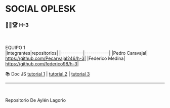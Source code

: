 # SOCIAL OPLESK
### 🏴‍☠🏆 H-3 

<br/>

EQUIPO 1
<br/>
|integrantes|repositorios|
|-----------|------------|
|Pedro Caravajal| https://github.com/Pecarvajal246/h-3|
|Federico Medina| https://github.com/federico98/h-3|


📚 Doc JS [tutorial 1](https://developer.mozilla.org/es/docs/Web/JavaScript/Guide) | [tutorial 2](https://www.w3schools.com/js/) | [tutorial 3](https://es.javascript.info/)

---
<br/>

Repositorio De Aylén Lagorio
